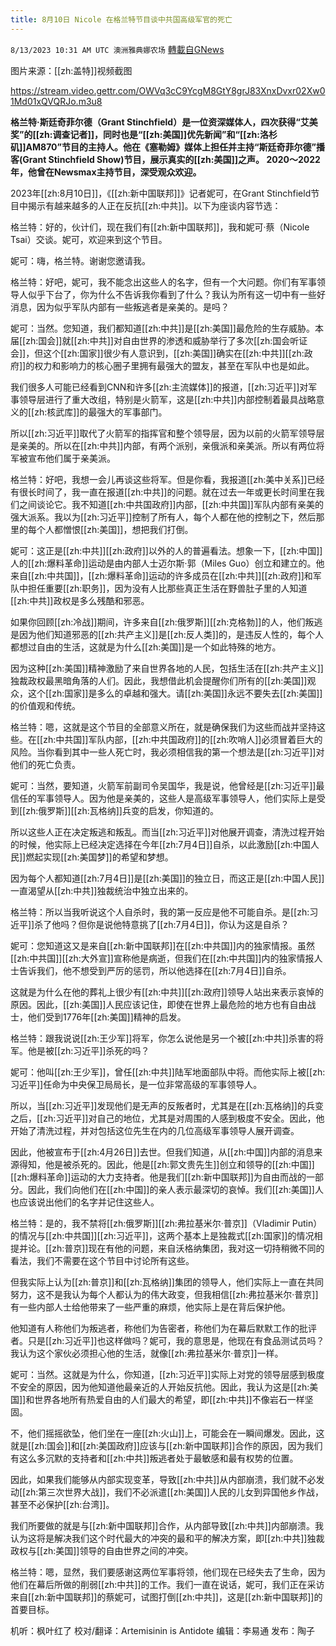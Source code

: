 ```yaml
---
title: 8月10日 Nicole 在格兰特节目谈中共国高级军官的死亡
---
```

`8/13/2023 10:31 AM UTC 澳洲雅典娜农场` [轉載自GNews](https://gnews.org/articles/1549669)

图片来源：[[zh:盖特]]视频截图

https://stream.video.gettr.com/OWVq3cC9YcgM8GtY8grJ83XnxDvxr02Xw01Md01xQVQRJo.m3u8  

**格兰特·斯廷奇菲尔德（Grant Stinchfield）是一位资深媒体人，四次获得“艾美奖”的[[zh:调查记者]]，同时也是“[[zh:美国]]优先新闻”和“[[zh:洛杉矶]]AM870”节目的主持人。他在《塞勒姆》媒体上担任并主持“斯廷奇菲尔德”播客(Grant Stinchfield Show)节目，展示真实的[[zh:美国]]之声。 2020～2022年，他曾在Newsmax主持节目，深受观众欢迎。**

2023年[[zh:8月10日]]，《[[zh:新中国联邦]]》记者妮可，在Grant Stinchfield节目中揭示有越来越多的人正在反抗[[zh:中共]]。以下为座谈内容节选：

格兰特：好的，伙计们，现在我们有[[zh:新中国联邦]]，我和妮可·蔡（Nicole Tsai）交谈。妮可，欢迎来到这个节目。

妮可：嗨，格兰特。谢谢您邀请我。  

格兰特：好吧，妮可，我不能念出这些人的名字，但有一个大问题。你们有军事领导人似乎下台了，你为什么不告诉我你看到了什么？我认为所有这一切中有一些好消息，因为似乎军队内部有一些叛逃者是亲美的。是吗？  

妮可：当然。您知道，我们都知道[[zh:中共]]是[[zh:美国]]最危险的生存威胁。本届[[zh:国会]]就[[zh:中共]]对自由世界的渗透和威胁举行了多次[[zh:国会听证会]]，但这个[[zh:国家]]很少有人意识到，[[zh:美国]]确实在[[zh:中共]][[zh:政府]]的权力和影响力的核心圈子里拥有最强大的盟友，甚至在军队中也是如此。  

我们很多人可能已经看到CNN和许多[[zh:主流媒体]]的报道，[[zh:习近平]]对军事领导层进行了重大改组，特别是火箭军，这是[[zh:中共]]内部控制着最具战略意义的[[zh:核武库]]的最强大的军事部门。  

所以[[zh:习近平]]取代了火箭军的指挥官和整个领导层，因为以前的火箭军领导层是亲美的。所以在[[zh:中共]]内部，有两个派别，亲俄派和亲美派。所以有两位将军被宣布他们属于亲美派。  

格兰特：好吧，我想一会儿再谈这些将军。但是你看，我报道[[zh:美中关系]]已经有很长时间了，我一直在报道[[zh:中共]]的问题。就在过去一年或更长时间里在我们之间谈论它。我不知道[[zh:中共国政府]]内部，[[zh:中共国]]军队内部有亲美的强大派系。我以为[[zh:习近平]]控制了所有人，每个人都在他的控制之下，然后那里的每个人都憎恨[[zh:美国]]，想把我们打倒。   

妮可：这正是[[zh:中共]][[zh:政府]]以外的人的普遍看法。想象一下，[[zh:中国]]人的[[zh:爆料革命]]运动是由内部人士迈尔斯·郭（Miles Guo）创立和建立的。他来自[[zh:中共国]]，[[zh:爆料革命]]运动的许多成员在[[zh:中共]][[zh:政府]]和军队中担任重要[[zh:职务]]，因为没有人比那些真正生活在野兽肚子里的人知道[[zh:中共]]政权是多么残酷和邪恶。  

如果你回顾[[zh:冷战]]期间，许多来自[[zh:俄罗斯]][[zh:克格勃]]的人，他们叛逃是因为他们知道邪恶的[[zh:共产主义]]是[[zh:反人类]]的，是违反人性的，每个人都想过自由的生活，这就是为什么[[zh:美国]]是一个如此特殊的地方。  

因为这种[[zh:美国]]精神激励了来自世界各地的人民，包括生活在[[zh:共产主义]]独裁政权最黑暗角落的人们。因此，我想借此机会提醒你们所有的[[zh:美国]]观众，这个[[zh:国家]]是多么的卓越和强大。请[[zh:美国]]永远不要失去[[zh:美国]]的价值观和传统。  

格兰特：嗯，这就是这个节目的全部意义所在，就是确保我们为这些而战并坚持这些。在[[zh:中共国]]军队内部，[[zh:中共国政府]]的[[zh:吹哨人]]必须冒着巨大的风险。当你看到其中一些人死亡时，我必须相信我的第一个想法是[[zh:习近平]]对他们的死亡负责。  

妮可：当然，要知道，火箭军前副司令吴国华，我是说，他曾经是[[zh:习近平]]最信任的军事领导人。因为他是亲美的，这些人是高级军事领导人，他们实际上是受到[[zh:俄罗斯]][[zh:瓦格纳]]兵变的启发，你知道的。  

所以这些人正在决定叛逃和叛乱。而当[[zh:习近平]]对他展开调查，清洗过程开始的时候，他实际上已经决定选择在今年[[zh:7月4日]]自杀，以此激励[[zh:中国人民]]燃起实现[[zh:美国梦]]的希望和梦想。

因为每个人都知道[[zh:7月4日]]是[[zh:美国]]的独立日，而这正是[[zh:中国人民]]一直渴望从[[zh:中共]]独裁统治中独立出来的。  

格兰特：所以当我听说这个人自杀时，我的第一反应是他不可能自杀。是[[zh:习近平]]杀了他吗？但你是说他特意挑了[[zh:7月4日]]，你认为这是自杀？  

妮可：您知道这又是来自[[zh:新中国联邦]]在[[zh:中共国]]内的独家情报。虽然[[zh:中共国]][[zh:大外宣]]宣称他是病逝，但我们在[[zh:中共国]]内的独家情报人士告诉我们，他不想受到严厉的惩罚，所以他选择在[[zh:7月4日]]自杀。  

这就是为什么在他的葬礼上很少有[[zh:中共]][[zh:政府]]领导人站出来表示哀悼的原因。因此，[[zh:美国]]人民应该记住，即使在世界上最危险的地方也有自由战士，他们受到1776年[[zh:美国]]精神的启发。  

格兰特：跟我说说[[zh:王少军]]将军，你怎么说他是另一个被[[zh:中共]]杀害的将军。他是被[[zh:习近平]]杀死的吗？  

妮可：他叫[[zh:王少军]]，曾任[[zh:中共]]陆军地面部队中将。而他实际上被[[zh:习近平]]任命为中央保卫局局长，是一位非常高级的军事领导人。  

所以，当[[zh:习近平]]发现他们是无声的反叛者时，尤其是在[[zh:瓦格纳]]的兵变之后，[[zh:习近平]]对自己的地位，尤其是对周围的人感到极度不安全。因此，他开始了清洗过程，并对包括这位先生在内的几位高级军事领导人展开调查。  

因此，他被宣布于[[zh:4月26日]]去世。但我们知道，从[[zh:中国]]内部的消息来源得知，他是被杀死的。因此，他是[[zh:郭文贵先生]]创立和领导的[[zh:中国]][[zh:爆料革命]]运动的大力支持者。他是我们[[zh:新中国联邦]]为自由而战的一部分。因此，我们向他们在[[zh:中国]]的亲人表示最深切的哀悼。我们[[zh:美国]]人也应该说出他们的名字并记住这些人。  

格兰特：是的，我不禁将[[zh:俄罗斯]][[zh:弗拉基米尔·普京]]（Vladimir Putin）的情况与[[zh:中共国]][[zh:习近平]]，这两个基本上是独裁式[[zh:国家]]的情况相提并论。[[zh:普京]]现在有他的问题，来自沃格纳集团，我对这一切持稍微不同的看法，我们不需要在这个节目中讨论所有这些。  

但我实际上认为[[zh:普京]]和[[zh:瓦格纳]]集团的领导人，他们实际上一直在共同努力，这不是我认为每个人都认为的伟大政变，但我相信[[zh:弗拉基米尔·普京]]有一些内部人士给他带来了一些严重的麻烦，他实际上是在背后保护他。  

他知道有人称他们为叛逃者，称他们为告密者，称他们为在幕后默默工作的批评者。只是[[zh:习近平]]也这样做吗？妮可，我的意思是，他现在有食品测试员吗？我认为这个家伙必须担心他的生活，就像[[zh:弗拉基米尔·普京]]一样。  

妮可：当然。这就是为什么，你知道，[[zh:习近平]]实际上对党的领导层感到极度不安全的原因，因为他知道他最亲近的人开始反抗他。因此，我认为这是[[zh:美国]]和世界各地所有热爱自由的人们最大的希望，即[[zh:中共]]不像岩石一样坚固。  

不，他们摇摇欲坠，他们坐在一座[[zh:火山]]上，可能会在一瞬间爆发。因此，这就是[[zh:国会]]和[[zh:美国政府]]应该与[[zh:新中国联邦]]合作的原因，因为我们有这么多沉默的支持者和[[zh:中共]]叛逃者处于最敏感和最有权势的位置。  

因此，如果我们能够从内部实现变革，导致[[zh:中共]]从内部崩溃，我们就不必发动[[zh:第三次世界大战]]，我们不必派遣[[zh:美国]]人民的儿女到异国他乡作战，甚至不必保护[[zh:台湾]]。  

我们所要做的就是与[[zh:新中国联邦]]合作，从内部导致[[zh:中共]]内部崩溃。我认为这将是解决我们这个时代最大的冲突的最和平的解决方案，即[[zh:中共]]独裁政权与[[zh:美国]]领导的自由世界之间的冲突。  

格兰特：嗯，显然，我们要感谢这两位军事将领，他们现在已经失去了生命，因为他们在幕后所做的削弱[[zh:中共]]的工作。我们一直在说话，妮可，我们正在采访来自[[zh:新中国联邦]]的蔡妮可，试图打倒[[zh:中共]]，这是[[zh:新中国联邦]]的首要目标。  

机听：枫叶红了  校对/翻译：Artemisinin is Antidote  编辑：李易通  发布：陶子


